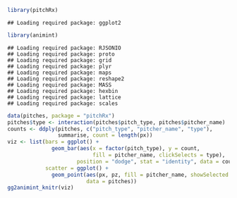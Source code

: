 
```r
library(pitchRx)
```

```
## Loading required package: ggplot2
```

```r
library(animint)
```

```
## Loading required package: RJSONIO
## Loading required package: proto
## Loading required package: grid
## Loading required package: plyr
## Loading required package: maps
## Loading required package: reshape2
## Loading required package: MASS
## Loading required package: hexbin
## Loading required package: lattice
## Loading required package: scales
```

```r
data(pitches, package = "pitchRx")
pitches$type <- interaction(pitches$pitch_type, pitches$pitcher_name)
counts <- ddply(pitches, c("pitch_type", "pitcher_name", "type"), 
                summarise, count = length(px))
viz <- list(bars = ggplot() +
              geom_bar(aes(x = factor(pitch_type), y = count, 
                           fill = pitcher_name, clickSelects = type),
                      position = "dodge", stat = "identity", data = counts),
            scatter = ggplot() +
              geom_point(aes(px, pz, fill = pitcher_name, showSelected = type),
                         data = pitches))
gg2animint_knitr(viz)
```

<script type="text/javascript" src="vendor/d3.v3.js"></script>
<script type="text/javascript" src="animint.js"></script>

<div id="plot"> </div>

<script>
  var plot = new animint("#plot","plot.json");
</script>

